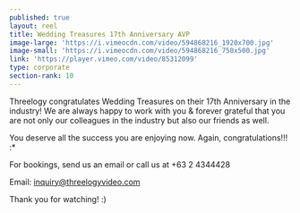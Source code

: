 ```yaml
---
published: true
layout: reel
title: Wedding Treasures 17th Anniversary AVP
image-large: 'https://i.vimeocdn.com/video/594868216_1920x700.jpg'
image-small: 'https://i.vimeocdn.com/video/594868216_750x500.jpg'
link: 'https://player.vimeo.com/video/85312099'
type: corporate
section-rank: 10
---
```

Threelogy congratulates Wedding Treasures on their 17th Anniversary in the industry! We are always happy to work with you & forever grateful that you are not only our colleagues in the industry but also our friends as well. 

You deserve all the success you are enjoying now. Again, congratulations!!! :* 

For bookings, send us an email or call us at +63 2 4344428

Email: inquiry@threelogyvideo.com

Thank you for watching! :)
